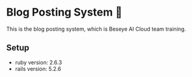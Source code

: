 # Blog Posting System 📝

This is the blog posting system, which is Beseye AI Cloud team training.

## Setup

- ruby version: 2.6.3
- rails version: 5.2.6

